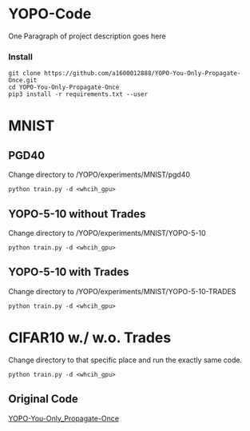 # YOPO-Code

One Paragraph of project description goes here

### Install

```
git clone https://github.com/a1600012888/YOPO-You-Only-Propagate-Once.git
cd YOPO-You-Only-Propagate-Once
pip3 install -r requirements.txt --user
```

# MNIST

## PGD40
Change directory to /YOPO/experiments/MNIST/pgd40

```
python train.py -d <whcih_gpu>
```

## YOPO-5-10 without Trades

Change directory to /YOPO/experiments/MNIST/YOPO-5-10

```
python train.py -d <whcih_gpu>
```

## YOPO-5-10 with Trades

Change directory to /YOPO/experiments/MNIST/YOPO-5-10-TRADES

```
python train.py -d <whcih_gpu>
```

# CIFAR10 w./ w.o. Trades

Change directory to that specific place and run the exactly same code.

```
python train.py -d <whcih_gpu>
```


## Original Code

[YOPO-You-Only_Propagate-Once](https://github.com/a1600012888/YOPO-You-Only-Propagate-Once)




